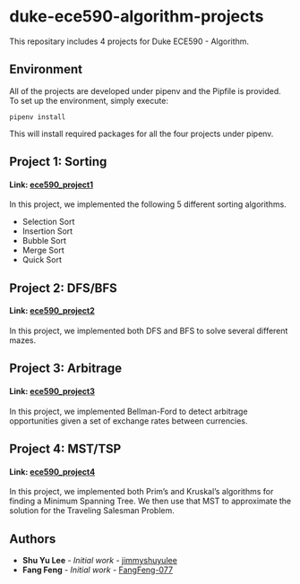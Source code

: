 # duke-ece590-algorithm-projects
This repositary includes 4 projects for Duke ECE590 - Algorithm.

## Environment

All of the projects are developed under pipenv and the Pipfile is provided. To set up the environment, simply execute:

```
pipenv install
```

This will install required packages for all the four projects under pipenv.

## Project 1: Sorting  
#### Link: [ece590_project1](https://github.com/jimmyshuyulee/ece590_algorithm_projects/tree/master/ece590_project1)  
In this project, we implemented the following 5 different sorting algorithms.

- Selection Sort
- Insertion Sort
- Bubble Sort
- Merge Sort
- Quick Sort

## Project 2: DFS/BFS  
#### Link: [ece590_project2](https://github.com/jimmyshuyulee/ece590_algorithm_projects/tree/master/ece590_project2)  
In this project, we implemented both DFS and BFS to solve several different mazes.

## Project 3: Arbitrage  
#### Link: [ece590_project3](https://github.com/jimmyshuyulee/ece590_algorithm_projects/tree/master/ece590_project3)  
In this project, we implemented Bellman-Ford to detect arbitrage opportunities given a
set of exchange rates between currencies.

## Project 4: MST/TSP  
#### Link: [ece590_project4](https://github.com/jimmyshuyulee/ece590_algorithm_projects/tree/master/ece590_project4)  
In this project, we implemented both Prim’s and Kruskal’s algorithms for finding a Minimum
Spanning Tree. We then use that MST to approximate the solution for the Traveling Salesman
Problem.

## Authors

- **Shu Yu Lee** - *Initial work* - [jimmyshuyulee](https://github.com/jimmyshuyulee)
- **Fang Feng** - *Initial work* - [FangFeng-077](https://github.com/FangFeng-077)
